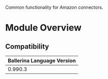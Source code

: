 Common functionality for Amazon connectors.

# Module Overview

## Compatibility
| Ballerina Language Version 
| -------------------------- 
| 0.990.3    
